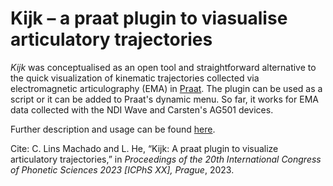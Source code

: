 # Kijk – a praat plugin to viasualise articulatory trajectories

*Kijk* was conceptualised as an open tool and straightforward alternative to the quick visualization of kinematic trajectories collected via electromagnetic articulography (EMA) in [Praat](https://www.fon.hum.uva.nl/praat/). The plugin can be used as a script or it can be added to Praat's dynamic menu. So far, it works for EMA data collected with the NDI Wave and Carsten's AG501 devices.

Further description and usage can be found [here](https://github.com/linsca/kijk/blob/main/kijk-paper.pdf).

Cite: C. Lins Machado and L. He, “Kijk: A praat plugin to visualize articulatory trajectories,” in _Proceedings of the 20th International Congress of Phonetic Sciences 2023 [ICPhS XX], Prague_, 2023.
